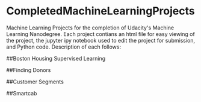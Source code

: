 # CompletedMachineLearningProjects
Machine Learning Projects for the completion of Udacity's Machine Learning Nanodegree. Each project contians an html file for easy viewing of the project, the jupyter ipy notebook used to edit the project for submission, and Python code. Description of each follows:

##Boston Housing
Supervised Learning

##Finding Donors


##Customer Segments


##Smartcab
